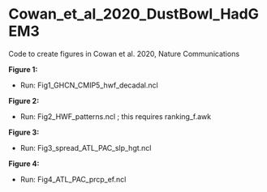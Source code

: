 # Cowan_et_al_2020_DustBowl_HadGEM3
Code to create figures in Cowan et al. 2020, Nature Communications

**Figure 1:**
 - Run: Fig1_GHCN_CMIP5_hwf_decadal.ncl
 
**Figure 2:**
 - Run: Fig2_HWF_patterns.ncl  ; this requires ranking_f.awk

**Figure 3:**
 - Run: Fig3_spread_ATL_PAC_slp_hgt.ncl

**Figure 4:**
 - Run: Fig4_ATL_PAC_prcp_ef.ncl
